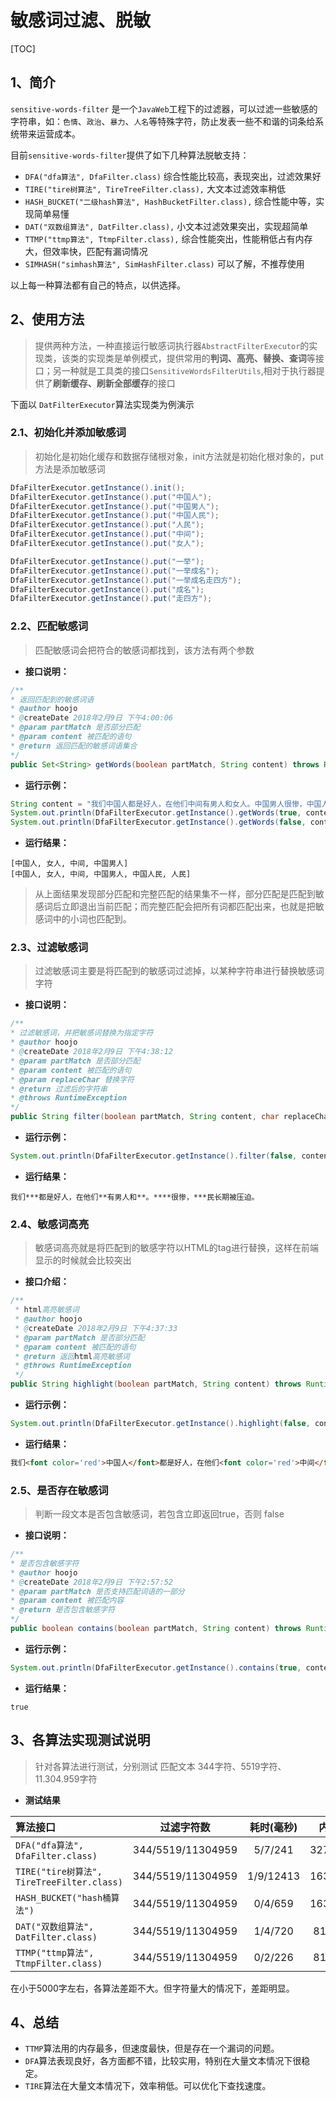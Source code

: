


# 敏感词过滤、脱敏

[TOC]

## 1、简介
`sensitive-words-filter` 是一个`JavaWeb`工程下的过滤器，可以过滤一些敏感的字符串，如：`色情`、`政治`、`暴力`、`人名`等特殊字符，防止发表一些不和谐的词条给系统带来运营成本。

目前`sensitive-words-filter`提供了如下几种算法脱敏支持：

* `DFA("dfa算法", DfaFilter.class)` 综合性能比较高，表现突出，过滤效果好
* `TIRE("tire树算法", TireTreeFilter.class),` 大文本过滤效率稍低
* `HASH_BUCKET("二级hash算法", HashBucketFilter.class),` 综合性能中等，实现简单易懂
* `DAT("双数组算法", DatFilter.class),` 小文本过滤效果突出，实现超简单
* `TTMP("ttmp算法", TtmpFilter.class),` 综合性能突出，性能稍低占有内存大，但效率快，匹配有漏词情况
* `SIMHASH("simhash算法", SimHashFilter.class)` 可以了解，不推荐使用

以上每一种算法都有自己的特点，以供选择。



## 2、使用方法

> 提供两种方法，一种直接运行敏感词执行器`AbstractFilterExecutor`的实现类，该类的实现类是单例模式，提供常用的**判词、高亮、替换、查词**等接口；另一种就是工具类的接口`SensitiveWordsFilterUtils`,相对于执行器提供了**刷新缓存、刷新全部缓存**的接口



下面以 `DatFilterExecutor`算法实现类为例演示

### 2.1、初始化并添加敏感词
> 初始化是初始化缓存和数据存储根对象，init方法就是初始化根对象的，put方法是添加敏感词

```java
DfaFilterExecutor.getInstance().init();
DfaFilterExecutor.getInstance().put("中国人");
DfaFilterExecutor.getInstance().put("中国男人");
DfaFilterExecutor.getInstance().put("中国人民");
DfaFilterExecutor.getInstance().put("人民");
DfaFilterExecutor.getInstance().put("中间");
DfaFilterExecutor.getInstance().put("女人");

DfaFilterExecutor.getInstance().put("一举");
DfaFilterExecutor.getInstance().put("一举成名");
DfaFilterExecutor.getInstance().put("一举成名走四方");
DfaFilterExecutor.getInstance().put("成名");
DfaFilterExecutor.getInstance().put("走四方");
```


### 2.2、匹配敏感词

> 匹配敏感词会把符合的敏感词都找到，该方法有两个参数

+ **接口说明：**

```java
/**
* 返回匹配到的敏感词语
* @author hoojo
* @createDate 2018年2月9日 下午4:00:06
* @param partMatch 是否部分匹配
* @param content 被匹配的语句
* @return 返回匹配的敏感词语集合
*/
public Set<String> getWords(boolean partMatch, String content) throws RuntimeException;
```

+ **运行示例：**

```java
String content = "我们中国人都是好人，在他们中间有男人和女人。中国男人很惨，中国人民长期被压迫。";
System.out.println(DfaFilterExecutor.getInstance().getWords(true, content));
System.out.println(DfaFilterExecutor.getInstance().getWords(false, content));
```

+ **运行结果：**

```
[中国人, 女人, 中间, 中国男人]
[中国人, 女人, 中间, 中国男人, 中国人民, 人民]
```
> 从上面结果发现部分匹配和完整匹配的结果集不一样，部分匹配是匹配到敏感词后立即退出当前匹配；而完整匹配会把所有词都匹配出来，也就是把敏感词中的小词也匹配到。

### 2.3、过滤敏感词

> 过滤敏感词主要是将匹配到的敏感词过滤掉，以某种字符串进行替换敏感词字符


+ **接口说明：**

```java
/**
* 过滤敏感词，并把敏感词替换为指定字符
* @author hoojo
* @createDate 2018年2月9日 下午4:38:12
* @param partMatch 是否部分匹配
* @param content 被匹配的语句
* @param replaceChar 替换字符
* @return 过滤后的字符串
* @throws RuntimeException
*/
public String filter(boolean partMatch, String content, char replaceChar) throws RuntimeException;
```

+ **运行示例：**

```java
System.out.println(DfaFilterExecutor.getInstance().filter(false, content, '*'));
```


+ **运行结果：**
```
我们***都是好人，在他们**有男人和**。****很惨，***民长期被压迫。
```

### 2.4、敏感词高亮

> 敏感词高亮就是将匹配到的敏感字符以HTML的tag进行替换，这样在前端显示的时候就会比较突出

+ **接口介绍：**

```java
/**
 * html高亮敏感词
 * @author hoojo
 * @createDate 2018年2月9日 下午4:37:33
 * @param partMatch 是否部分匹配
 * @param content 被匹配的语句
 * @return 返回html高亮敏感词
 * @throws RuntimeException
 */
public String highlight(boolean partMatch, String content) throws RuntimeException;
```

+ **运行示例：**
```java
System.out.println(DfaFilterExecutor.getInstance().highlight(false, content));
```

+ **运行结果：**
```html
我们<font color='red'>中国人</font>都是好人，在他们<font color='red'>中间</font>有男人和<font color='red'>女人</font>。<font color='red'>中国男人</font>很惨，<font color='red'>中国人</font>民长期被压迫。
```


### 2.5、是否存在敏感词

> 判断一段文本是否包含敏感词，若包含立即返回true，否则 false

+ **接口说明：**

```java
/**
* 是否包含敏感字符
* @author hoojo
* @createDate 2018年2月9日 下午2:57:52
* @param partMatch 是否支持匹配词语的一部分
* @param content 被匹配内容
* @return 是否包含敏感字符
*/
public boolean contains(boolean partMatch, String content) throws RuntimeException;
```

+ **运行示例：**


```java
System.out.println(DfaFilterExecutor.getInstance().contains(true, content));
```

+ **运行结果：**

```
true
```




## 3、各算法实现测试说明

> 针对各算法进行测试，分别测试 匹配文本 344字符、5519字符、11.304.959字符

+ **测试结果**

| 算法接口                                     |       过滤字符数       |  耗时(毫秒)   |    内存消耗（KB）     |
| :--------------------------------------- | :---------------: | :-------: | :-------------: |
| `DFA("dfa算法", DfaFilter.class)`          | 344/5519/11304959 |  5/7/241  | 3276/3276/42470 |
| `TIRE("tire树算法", TireTreeFilter.class) ` | 344/5519/11304959 | 1/9/12413 | 1638/1638/47934 |
| `HASH_BUCKET("hash桶算法")`                 | 344/5519/11304959 |  0/4/659  | 1638/1638/79269 |
| `DAT("双数组算法", DatFilter.class)`          | 344/5519/11304959 |  1/4/720  | 819/819/424066  |
| `TTMP("ttmp算法", TtmpFilter.class)`       | 344/5519/11304959 |  0/2/226  | 819/819/567125  |

在小于5000字左右，各算法差距不大。但字符量大的情况下，差距明显。

## 4、总结
+ `TTMP`算法用的内存最多，但速度最快，但是存在一个漏词的问题。
+ `DFA`算法表现良好，各方面都不错，比较实用，特别在大量文本情况下很稳定。
+ `TIRE`算法在大量文本情况下，效率稍低。可以优化下查找速度。
